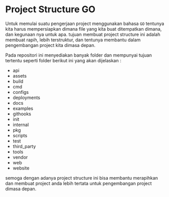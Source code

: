 # Project Structure GO
Untuk memulai suatu pengerjaan project menggunakan bahasa `GO` tentunya kita harus mempersiapkan dimana file yang kita buat ditempatkan dimana, dan kegunaan nya untuk apa. tujuan membuat project structure ini adalah membuat rapih, lebih terstruktur, dan tentunya membantu dalam pengembangan project kita dimasa depan.

Pada repositori ini menyediakan banyak folder dan mempunyai tujuan tertentu seperti folder berikut ini yang akan dijelaskan :

- api
- assets
- build
- cmd
- configs
- deployments
- docs
- examples
- githooks
- init
- internal
- pkg
- scripts
- test
- third_party
- tools
- vendor
- web
- website

semoga dengan adanya project structure ini bisa membantu merapihkan dan membuat project anda lebih tertata untuk pengembangan project dimasa depan.

